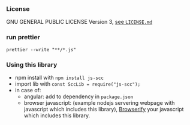 ### License

GNU GENERAL PUBLIC LICENSE Version 3, [see `LICENSE.md`](LICENSE.md)

### run prettier

`prettier --write "**/*.js"`

### Using this library
- npm install with ```npm install js-scc```
- import lib with ```const SccLib = require("js-scc");```
- in case of:
    - angular: add to dependency in `package.json`
    - browser javascript: (example nodejs servering webpage with javascript which includes this library), [Browserify](http://browserify.org/) your javascript which includes this library.


